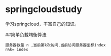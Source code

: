# springcloudstudy
学习springcloud，丰富自己的知识。

##简单负载均衡算法
```
服务器数量 n ,当前第k次访问,当前访问服务器坐标index
n%k= index

```